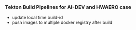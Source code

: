 ### Tekton Build Pipelines for AI-DEV and HWAERO case

- update local time build-id
- push images to multiple docker registry after build

